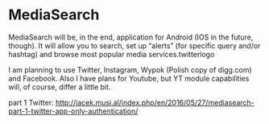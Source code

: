 # MediaSearch

MediaSearch will be, in the end, application for Android (IOS in the future, though).
It will allow you to search, set up “alerts” (for specific query and/or hashtag) and browse most popular media services.twitterlogo

I am planning to use Twitter, Instagram, Wypok (Polish copy of digg.com) and Facebook. Also I have plans for Youtube, but YT module capabilities will, of course, differ a little bit.

part 1 Twitter:
http://jacek.musi.al/index.php/en/2016/05/27/mediasearch-part-1-twitter-app-only-authentication/
